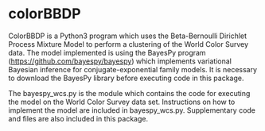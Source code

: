 # colorBBDP

ColorBBDP is a Python3 program which uses the Beta-Bernoulli Dirichlet Process Mixture Model to perform a clustering of the World Color Survey data. The model implemented is using the BayesPy program (https://github.com/bayespy/bayespy) which implements variational Bayesian inference for conjugate-exponential family models. It is necessary to download the BayesPy library before executing code in this package. 

The bayespy_wcs.py is the module which contains the code for executing the model on the World Color Survey data set. Instructions on how to implement the model are included in bayespy_wcs.py. Supplementary code and files are also included in this package. 
